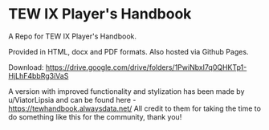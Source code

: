 
# TEW IX Player's Handbook

A Repo for TEW IX Player's Handbook.

Provided in HTML, docx and PDF formats. Also hosted via Github Pages.

Download: https://drive.google.com/drive/folders/1PwiNbxI7q0QHKTp1-HjLhF4bbRg3iVaS

A version with improved functionality and stylization has been made by u/ViatorLipsia and can be found here - https://tewhandbook.alwaysdata.net/
All credit to them for taking the time to do something like this for the community, thank you!